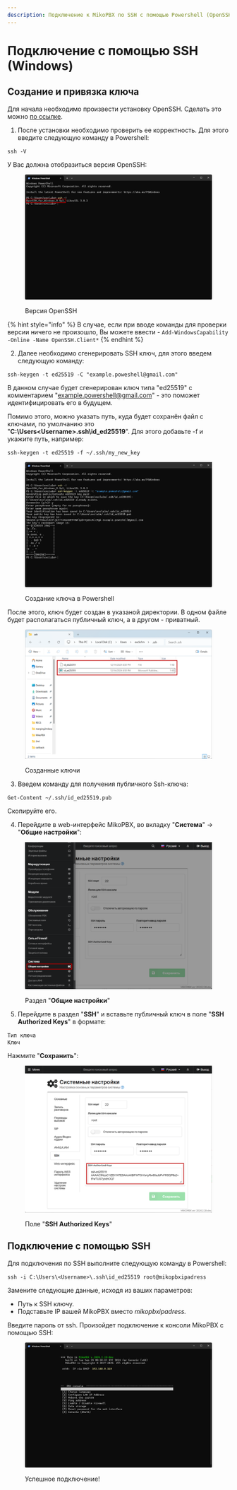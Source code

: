```yaml
---
description: Подключение к MikoPBX по SSH с помощью Powershell (OpenSSH)
---
```


# Подключение с помощью SSH (Windows)

## Создание и привязка ключа

Для начала необходимо произвести установку OpenSSH. Сделать это можно [по ссылке](https://github.com/PowerShell/Win32-OpenSSH/releases).

1. После установки необходимо проверить ее корректность. Для этого введите следующую команду в Powershell:

```
ssh -V
```

У Вас должна отобразиться версия OpenSSH:

<figure><img src="../../../.gitbook/assets/OpenSSHVersion.png" alt=""><figcaption><p>Версия OpenSSH</p></figcaption></figure>

{% hint style="info" %}
В случае, если при вводе команды для проверки версии ничего не произошло, Вы можете ввести - `Add-WindowsCapability -Online -Name OpenSSH.Client*`
{% endhint %}

2. Далее необходимо сгенерировать SSH ключ, для этого введем следующую команду:

```
ssh-keygen -t ed25519 -C "example.poweshell@gmail.com"
```

В данном случае будет сгенерирован ключ типа "ed25519" с комментарием "example.powershell@gmail.com" - это поможет идентифицировать его в будущем.

Помимо этого, можно указать путь, куда будет сохранён файл с ключами, по умолчанию это \
"**C:\Users\<Username>.ssh\id\_ed25519**".  Для этого добавьте -f и укажите путь, например:

```
ssh-keygen -t ed25519 -f ~/.ssh/my_new_key
```

<figure><img src="../../../.gitbook/assets/createdKeyTerminal.png" alt=""><figcaption><p>Создание ключа в Powershell</p></figcaption></figure>

После этого, ключ будет создан в указаной директории. В одном файле будет располагаться публичный ключ, а в другом - приватный.

<figure><img src="../../../.gitbook/assets/leysInTheFolder.png" alt=""><figcaption><p>Созданные ключи</p></figcaption></figure>

3. Введем команду для получения публичного Ssh-ключа:

```
Get-Content ~/.ssh/id_ed25519.pub
```

Скопируйте его.

4. Перейдите в web-интерфейс MikoPBX, во вкладку "**Система**" -> "**Общие настройки**":

<figure><img src="../../../.gitbook/assets/generalSettingsSection.png" alt=""><figcaption><p>Раздел "<strong>Общие настройки</strong>"</p></figcaption></figure>

5. Перейдите в раздел "**SSH**" и вставьте публичный ключ в поле "**SSH Authorized Keys**" в формате:

```
Тип ключа
Ключ
```

Нажмите "**Сохранить**":

<figure><img src="../../../.gitbook/assets/sshAuthorizedKeysField (1).png" alt=""><figcaption><p>Поле "<strong>SSH Authorized Keys</strong>"</p></figcaption></figure>

## Подключение с помощью SSH

Для подключения по SSH  выполните следующую команду в Powershell:

```
ssh -i C:\Users\<Username>\.ssh\id_ed25519 root@mikopbxipadress
```

Замените следующие данные, исходя из ваших параметров:

* Путь к SSH ключу.
* Подставьте IP вашей MikoPBX вместо _mikopbxipadress._

Введите пароль от ssh. Произойдет подключение к консоли MikoPBX с помощью SSH:

<figure><img src="../../../.gitbook/assets/mikopbxconsoleSSH.png" alt=""><figcaption><p>Успешное подключение!</p></figcaption></figure>
